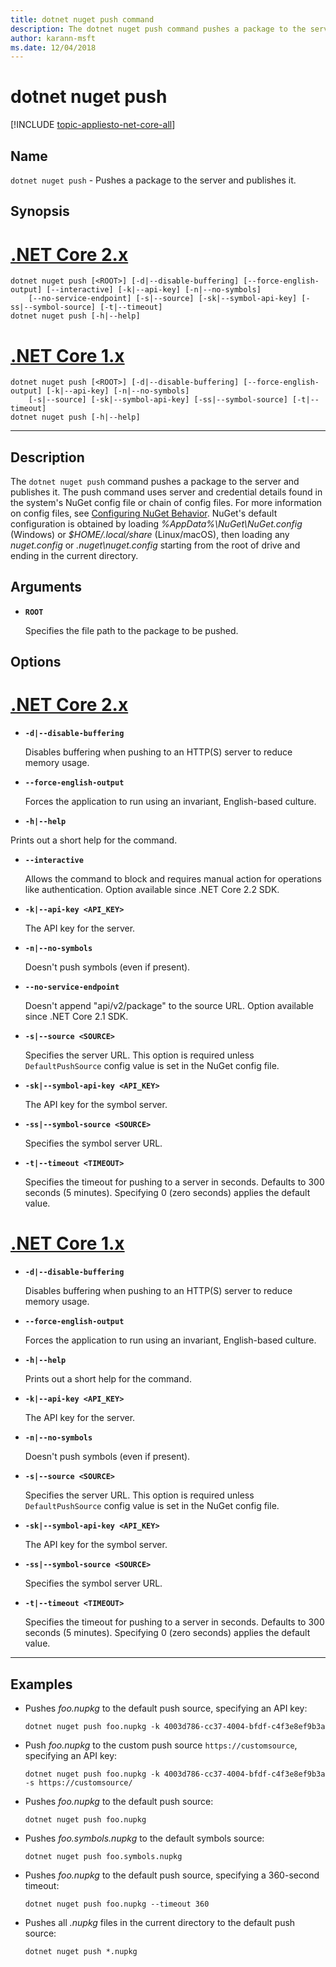 ```yaml
---
title: dotnet nuget push command
description: The dotnet nuget push command pushes a package to the server and publishes it.
author: karann-msft
ms.date: 12/04/2018
---
```

# dotnet nuget push

[!INCLUDE [topic-appliesto-net-core-all](../../../includes/topic-appliesto-net-core-all.md)]

## Name

`dotnet nuget push` - Pushes a package to the server and publishes it.

## Synopsis

# [.NET Core 2.x](#tab/netcore2x)
```
dotnet nuget push [<ROOT>] [-d|--disable-buffering] [--force-english-output] [--interactive] [-k|--api-key] [-n|--no-symbols]
    [--no-service-endpoint] [-s|--source] [-sk|--symbol-api-key] [-ss|--symbol-source] [-t|--timeout]
dotnet nuget push [-h|--help]
```
# [.NET Core 1.x](#tab/netcore1x)
```
dotnet nuget push [<ROOT>] [-d|--disable-buffering] [--force-english-output] [-k|--api-key] [-n|--no-symbols]
    [-s|--source] [-sk|--symbol-api-key] [-ss|--symbol-source] [-t|--timeout]
dotnet nuget push [-h|--help]
```
---

## Description

The `dotnet nuget push` command pushes a package to the server and publishes it. The push command uses server and credential details found in the system's NuGet config file or chain of config files. For more information on config files, see [Configuring NuGet Behavior](/nuget/consume-packages/configuring-nuget-behavior). NuGet's default configuration is obtained by loading *%AppData%\NuGet\NuGet.config* (Windows) or *$HOME/.local/share* (Linux/macOS), then loading any *nuget.config* or *.nuget\nuget.config* starting from the root of drive and ending in the current directory.

## Arguments

* **`ROOT`**

  Specifies the file path to the package to be pushed.

## Options

# [.NET Core 2.x](#tab/netcore2x)

* **`-d|--disable-buffering`**

  Disables buffering when pushing to an HTTP(S) server to reduce memory usage.

* **`--force-english-output`**

  Forces the application to run using an invariant, English-based culture.

* **`-h|--help`**

Prints out a short help for the command.

* **`--interactive`**

  Allows the command to block and requires manual action for operations like authentication. Option available since .NET Core 2.2 SDK.

* **`-k|--api-key <API_KEY>`**

  The API key for the server.

* **`-n|--no-symbols`**

  Doesn't push symbols (even if present).

* **`--no-service-endpoint`**

  Doesn't append "api/v2/package" to the source URL. Option available since .NET Core 2.1 SDK.

* **`-s|--source <SOURCE>`**

  Specifies the server URL. This option is required unless `DefaultPushSource` config value is set in the NuGet config file.

* **`-sk|--symbol-api-key <API_KEY>`**

  The API key for the symbol server.

* **`-ss|--symbol-source <SOURCE>`**

  Specifies the symbol server URL.

* **`-t|--timeout <TIMEOUT>`**

  Specifies the timeout for pushing to a server in seconds. Defaults to 300 seconds (5 minutes). Specifying 0 (zero seconds) applies the default value.

# [.NET Core 1.x](#tab/netcore1x)

* **`-d|--disable-buffering`**

  Disables buffering when pushing to an HTTP(S) server to reduce memory usage.

* **`--force-english-output`**

  Forces the application to run using an invariant, English-based culture.

* **`-h|--help`**

  Prints out a short help for the command.

* **`-k|--api-key <API_KEY>`**

  The API key for the server.

* **`-n|--no-symbols`**

  Doesn't push symbols (even if present).

* **`-s|--source <SOURCE>`**

  Specifies the server URL. This option is required unless `DefaultPushSource` config value is set in the NuGet config file.

* **`-sk|--symbol-api-key <API_KEY>`**

  The API key for the symbol server.

* **`-ss|--symbol-source <SOURCE>`**

  Specifies the symbol server URL.

* **`-t|--timeout <TIMEOUT>`**

  Specifies the timeout for pushing to a server in seconds. Defaults to 300 seconds (5 minutes). Specifying 0 (zero seconds) applies the default value.

---

## Examples

* Pushes *foo.nupkg* to the default push source, specifying an API key:

  ```console
  dotnet nuget push foo.nupkg -k 4003d786-cc37-4004-bfdf-c4f3e8ef9b3a
  ```

* Push *foo.nupkg* to the custom push source `https://customsource`, specifying an API key:

  ```console
  dotnet nuget push foo.nupkg -k 4003d786-cc37-4004-bfdf-c4f3e8ef9b3a -s https://customsource/
  ```

* Pushes *foo.nupkg* to the default push source:

  ```console
  dotnet nuget push foo.nupkg
  ```

* Pushes *foo.symbols.nupkg* to the default symbols source:

  ```console
  dotnet nuget push foo.symbols.nupkg
  ```

* Pushes *foo.nupkg* to the default push source, specifying a 360-second timeout:

  ```console
  dotnet nuget push foo.nupkg --timeout 360
  ```

* Pushes all *.nupkg* files in the current directory to the default push source:

  ```console
  dotnet nuget push *.nupkg
  ```